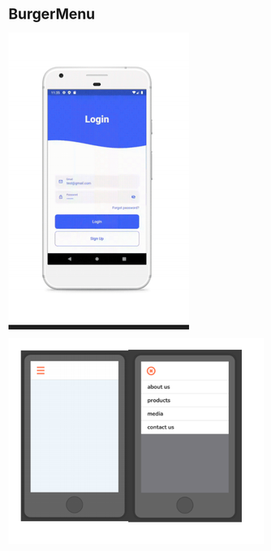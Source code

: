 # BurgerMenu

![alt text](https://github.com/dkoka17/BurgerMenu/blob/main/Screenshot%20from%202021-04-06%2022-15-21.png)


![alt text](https://github.com/dkoka17/BurgerMenu/blob/main/Screenshot%20from%202021-04-06%2022-18-14.png)
